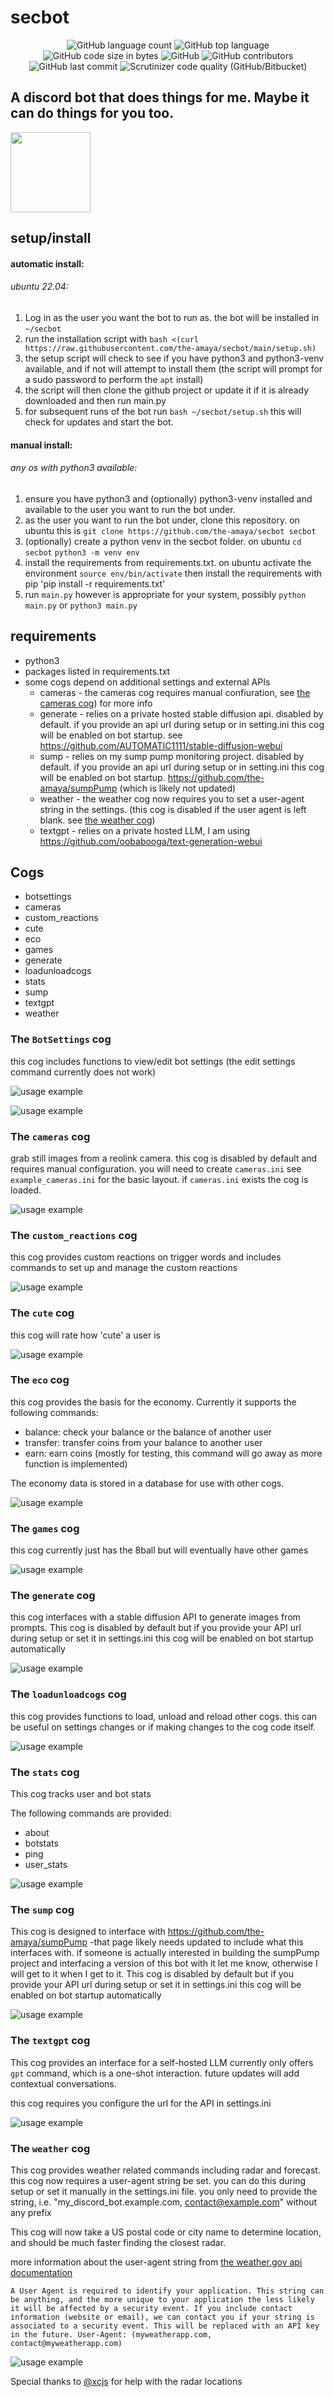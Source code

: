 # secbot

<p align="center">
	<img alt="GitHub language count" src="https://img.shields.io/github/languages/count/the-amaya/secbot?style=plastic">
	<img alt="GitHub top language" src="https://img.shields.io/github/languages/top/the-amaya/secbot?style=plastic">
	<img alt="GitHub code size in bytes" src="https://img.shields.io/github/languages/code-size/the-amaya/secbot?style=plastic">
	<img alt="GitHub" src="https://img.shields.io/github/license/the-amaya/secbot?style=plastic">
	<img alt="GitHub contributors" src="https://img.shields.io/github/contributors/the-amaya/secbot?style=plastic">
	<img alt="GitHub last commit" src="https://img.shields.io/github/last-commit/the-amaya/secbot?style=plastic">
	<img alt="Scrutinizer code quality (GitHub/Bitbucket)" src="https://img.shields.io/scrutinizer/quality/g/the-amaya/secbot?style=plastic">
</p>

## A discord bot that does things for me. Maybe it can do things for you too.

<img src="https://raw.githubusercontent.com/the-amaya/secbot/main/assets/cam.png"  width="128" height="128">

## setup/install

#### automatic install:

###### ubuntu 22.04:

1. Log in as the user you want the bot to run as. the bot will be installed in `~/secbot`
2. run the installation script with `bash <(curl https://raw.githubusercontent.com/the-amaya/secbot/main/setup.sh)`
3. the setup script will check to see if you have python3 and python3-venv available, and if not will attempt to install
   them (the script will prompt for a sudo password to perform the `apt` install)
4. the script will then clone the github project or update it if it is already downloaded and then run main.py
5. for subsequent runs of the bot run `bash ~/secbot/setup.sh` this will check for updates and start the bot.

#### manual install:

###### any os with python3 available:

1. ensure you have python3 and (optionally) python3-venv installed and available to the user you want to run the bot
   under.
2. as the user you want to run the bot under, clone this repository. on ubuntu this
   is `git clone https://github.com/the-amaya/secbot secbot`
3. (optionally) create a python venv in the secbot folder. on ubuntu `cd secbot` `python3 -m venv env`
4. install the requirements from requirements.txt. on ubuntu activate the environment `source env/bin/activate` then
   install the requirements with pip 'pip install -r requirements.txt'
5. run `main.py` however is appropriate for your system, possibly `python main.py` or `python3 main.py`

## requirements

- python3
- packages listed in requirements.txt
- some cogs depend on additional settings and external APIs
    - cameras - the cameras cog requires manual confiuration, see [the cameras cog](#the-cameras-cog)) for more info
    - generate - relies on a private hosted stable diffusion api. disabled by default. if you provide an api url during
      setup or in setting.ini this cog will be enabled on bot startup.
      see https://github.com/AUTOMATIC1111/stable-diffusion-webui
    - sump - relies on my sump pump monitoring project. disabled by default. if you provide an api url during setup or
      in setting.ini this cog will be enabled on bot startup. https://github.com/the-amaya/sumpPump (which is likely not
      updated)
    - weather - the weather cog now requires you to set a user-agent string in the settings. (this cog is disabled if
      the user agent is left blank. see [the weather cog](#the-weather-cog))
    - textgpt - relies on a private hosted LLM, I am using https://github.com/oobabooga/text-generation-webui

## Cogs

- botsettings
- cameras
- custom_reactions
- cute
- eco
- games
- generate
- loadunloadcogs
- stats
- sump
- textgpt
- weather

### The `BotSettings` cog

this cog includes functions to view/edit bot settings (the edit settings command currently does not work)

![usage example](https://raw.githubusercontent.com/the-amaya/secbot/main/demo/botsettings.png)

![usage example](https://raw.githubusercontent.com/the-amaya/secbot/main/demo/botsettings2.png)

### The `cameras` cog

grab still images from a reolink camera. this cog is disabled by default and requires manual configuration. you will
need to create `cameras.ini` see `example_cameras.ini` for the basic layout. if `cameras.ini` exists the cog is loaded.

![usage example](https://raw.githubusercontent.com/the-amaya/secbot/main/demo/cameras.png)

### The `custom_reactions` cog

this cog provides custom reactions on trigger words and includes commands to set up and manage the custom reactions

![usage example](https://raw.githubusercontent.com/the-amaya/secbot/main/demo/custom_reactions.png)

### The `cute` cog

this cog will rate how 'cute' a user is

![usage example](https://raw.githubusercontent.com/the-amaya/secbot/main/demo/cute.png)

### The `eco` cog

this cog provides the basis for the economy. Currently it supports the following commands:
- balance: check your balance or the balance of another user
- transfer: transfer coins from your balance to another user
- earn: earn coins (mostly for testing, this command will go away as more function is implemented)

The economy data is stored in a database for use with other cogs.

![usage example](https://raw.githubusercontent.com/the-amaya/secbot/main/demo/economy.png)

### The `games` cog

this cog currently just has the 8ball but will eventually have other games

![usage example](https://raw.githubusercontent.com/the-amaya/secbot/main/demo/games.png)

### The `generate` cog

this cog interfaces with a stable diffusion API to generate images from prompts. This cog is disabled by default but if
you provide your API url during setup or set it in settings.ini this cog will be enabled on bot startup automatically

![usage example](https://raw.githubusercontent.com/the-amaya/secbot/main/demo/generate.png)

### The `loadunloadcogs` cog

this cog provides functions to load, unload and reload other cogs. this can be useful on settings changes or if making
changes to the cog code itself.

![usage example](https://raw.githubusercontent.com/the-amaya/secbot/main/demo/loadunloadcogs.png)

### The `stats` cog

This cog tracks user and bot stats

The following commands are provided:

- about
- botstats
- ping
- user_stats

![usage example](https://raw.githubusercontent.com/the-amaya/secbot/main/demo/stats.png)

### The `sump` cog

This cog is designed to interface with https://github.com/the-amaya/sumpPump -that page likely needs updated to include
what this interfaces with. if someone is actually interested in building the sumpPump project and interfacing a version
of this bot with it let me know, otherwise I will get to it when I get to it. This cog is disabled by default but if you
provide your API url during setup or set it in settings.ini this cog will be enabled on bot startup automatically

![usage example](https://raw.githubusercontent.com/the-amaya/secbot/main/demo/sump.png)

### The `textgpt` cog

This cog provides an interface for a self-hosted LLM
currently only offers `gpt` command, which is a one-shot interaction. future updates will add contextual conversations.

this cog requires you configure the url for the API in settings.ini

![usage example](https://raw.githubusercontent.com/the-amaya/secbot/main/demo/textgpt.png)

### The `weather` cog

This cog provides weather related commands including radar and forecast. this cog now requires a user-agent string be
set. you can do this during setup or set it manually in the settings.ini file. you only need to provide the string,
i.e. "my_discord_bot.example.com, contact@example.com" without any prefix

This cog will now take a US postal code or city name to determine location, and should be much faster finding the
closest radar.

more information about the user-agent string
from [the weather.gov api documentation](https://www.weather.gov/documentation/services-web-api#:~:text=Request%20new%20features-,Authentication,-A%20User%20Agent)

`
A User Agent is required to identify your application. This string can be anything, and the more unique to your application the less likely it will be affected by a security event. If you include contact information (website or email), we can contact you if your string is associated to a security event. This will be replaced with an API key in the future.
User-Agent: (myweatherapp.com, contact@myweatherapp.com)
`

![usage example](https://raw.githubusercontent.com/the-amaya/secbot/main/demo/weather.png)

Special thanks to [@xcjs](https://github.com/xcjs) for help with the radar locations
